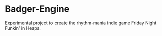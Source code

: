 # Badger-Engine
Experimental project to create the rhythm-mania indie game Friday Night Funkin' in Heaps.
